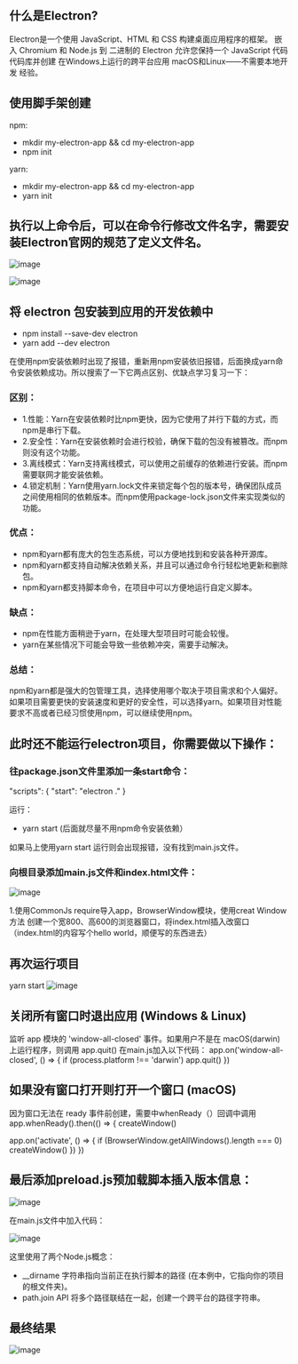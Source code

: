 ## 什么是Electron?
Electron是一个使用 JavaScript、HTML 和 CSS 构建桌面应用程序的框架。 嵌入 Chromium 和 Node.js 到 二进制的 Electron 允许您保持一个 JavaScript 代码代码库并创建 在Windows上运行的跨平台应用 macOS和Linux——不需要本地开发 经验。

## 使用脚手架创建
npm:
- mkdir my-electron-app && cd my-electron-app
- npm init
  
 yarn:
- mkdir my-electron-app && cd my-electron-app
- yarn init
## 执行以上命令后，可以在命令行修改文件名字，需要安装Electron官网的规范了定义文件名。
![image](https://github.com/wuxin666789/Electron-Learning-Meadmes/assets/86199312/a9eeacff-36ae-4dbc-9a40-669cfbd620ce)

![image](https://github.com/wuxin666789/Electron-Learning-Meadmes/assets/86199312/445c4446-f9d8-498e-a95c-69944ffde4f3)

## 将 electron 包安装到应用的开发依赖中
- npm install --save-dev electron
- yarn add --dev electron

在使用npm安装依赖时出现了报错，重新用npm安装依旧报错，后面换成yarn命令安装依赖成功。所以搜索了一下它两点区别、优缺点学习复习一下：
### 区别：
- 1.性能：Yarn在安装依赖时比npm更快，因为它使用了并行下载的方式，而npm是串行下载。
- 2.安全性：Yarn在安装依赖时会进行校验，确保下载的包没有被篡改。而npm则没有这个功能。
- 3.离线模式：Yarn支持离线模式，可以使用之前缓存的依赖进行安装。而npm需要联网才能安装依赖。
- 4.锁定机制：Yarn使用yarn.lock文件来锁定每个包的版本号，确保团队成员之间使用相同的依赖版本。而npm使用package-lock.json文件来实现类似的功能。
### 优点：
- npm和yarn都有庞大的包生态系统，可以方便地找到和安装各种开源库。
- npm和yarn都支持自动解决依赖关系，并且可以通过命令行轻松地更新和删除包。
- npm和yarn都支持脚本命令，在项目中可以方便地运行自定义脚本。
### 缺点：
- npm在性能方面稍逊于yarn，在处理大型项目时可能会较慢。
- yarn在某些情况下可能会导致一些依赖冲突，需要手动解决。
### 总结：
npm和yarn都是强大的包管理工具，选择使用哪个取决于项目需求和个人偏好。如果项目需要更快的安装速度和更好的安全性，可以选择yarn。如果项目对性能要求不高或者已经习惯使用npm，可以继续使用npm。
## 此时还不能运行electron项目，你需要做以下操作：
### 往package.json文件里添加一条start命令：
 "scripts": {
    "start": "electron ."
  }

运行：
- yarn start  (后面就尽量不用npm命令安装依赖）

如果马上使用yarn start 运行则会出现报错，没有找到main.js文件。
### 向根目录添加main.js文件和index.html文件：

![image](https://github.com/wuxin666789/Electron-Learning-Meadmes/assets/86199312/9ed9c483-8836-42d0-8634-2f1123c614b8)

1.使用CommonJs require导入app，BrowserWindow模块，使用creat
Window方法 创建一个宽800、高600的浏览器窗口，将index.html插入改窗口（index.html的内容写个hello world，顺便写的东西进去）
## 再次运行项目
yarn start 
![image](https://github.com/wuxin666789/Electron-Learning-Meadmes/assets/86199312/927136ee-fc4c-44d9-bba9-899daea67e69)

## 关闭所有窗口时退出应用 (Windows & Linux)
监听 app 模块的 'window-all-closed' 事件。如果用户不是在 macOS(darwin) 上运行程序，则调用 app.quit()
在main.js加入以下代码：
app.on('window-all-closed', () => {
  if (process.platform !== 'darwin') app.quit()
})
## 如果没有窗口打开则打开一个窗口 (macOS)
因为窗口无法在 ready 事件前创建，需要中whenReady（）回调中调用
app.whenReady().then(() => {
  createWindow()

  app.on('activate', () => {
    if (BrowserWindow.getAllWindows().length === 0) createWindow()
  })
})
## 最后添加preload.js预加载脚本插入版本信息：
![image](https://github.com/wuxin666789/Electron-Learning-Meadmes/assets/86199312/9ca7d41a-d9ce-460c-b799-ecfd9231b894)

在main.js文件中加入代码：

![image](https://github.com/wuxin666789/Electron-Learning-Meadmes/assets/86199312/f371945e-eb84-4217-b52d-8634a1f85c26)

这里使用了两个Node.js概念：

- __dirname 字符串指向当前正在执行脚本的路径 (在本例中，它指向你的项目的根文件夹)。
- path.join API 将多个路径联结在一起，创建一个跨平台的路径字符串。

## 最终结果
![image](https://github.com/wuxin666789/Electron-Learning-Meadmes/assets/86199312/beb28d03-620b-4496-9b7f-739b84f48564)



